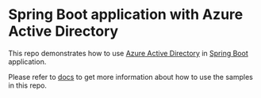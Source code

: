 # Spring Boot application with Azure Active Directory

This repo demonstrates how to use [Azure Active Directory] in [Spring Boot] application.

Please refer to [docs] to get more information about how to use the samples in this repo.



[Azure Active Directory]: https://azure.microsoft.com/services/active-directory/
[Spring Boot]: https://spring.io/projects/spring-boot
[docs]: docs
[spring-boot-2.5.x]: https://github.com/Azure-Samples/spring-boot-application-with-azure-active-directory/tree/spring-boot-2.5.x